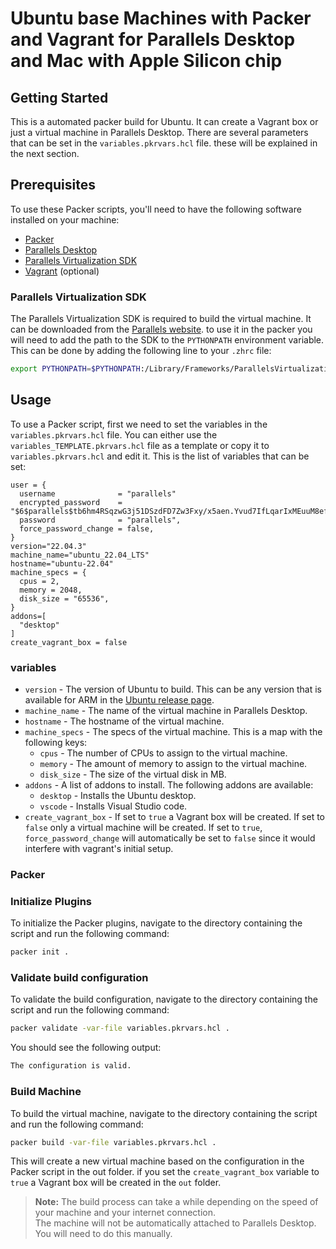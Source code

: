 # Ubuntu base Machines with Packer and Vagrant for Parallels Desktop and Mac with Apple Silicon chip

## Getting Started

This is a automated packer build for Ubuntu. It can create a Vagrant box or just a virtual machine in Parallels Desktop.
There are several parameters that can be set in the `variables.pkrvars.hcl` file. these will be explained in the next section.

## Prerequisites

To use these Packer scripts, you'll need to have the following software installed on your machine:

* [Packer](https://www.packer.io/)
* [Parallels Desktop](https://www.parallels.com/products/desktop/)
* [Parallels Virtualization SDK](https://www.parallels.com/products/desktop/download/)
* [Vagrant](https://www.vagrantup.com/) (optional)

### Parallels Virtualization SDK

The Parallels Virtualization SDK is required to build the virtual machine. It can be downloaded from the [Parallels website](https://www.parallels.com/products/desktop/download/). to use it in the packer you will need to add the path to the SDK to the `PYTHONPATH` environment variable. This can be done by adding the following line to your `.zhrc` file:

  ```bash
  export PYTHONPATH=$PYTHONPATH:/Library/Frameworks/ParallelsVirtualizationSDK.framework/Versions/Current/Libraries/Python/3.7
  ```

## Usage

To use a Packer script, first we need to set the variables in the `variables.pkrvars.hcl` file. You can either use the `variables_TEMPLATE.pkrvars.hcl` file as a template or copy it to `variables.pkrvars.hcl` and edit it.
This is the list of variables that can be set:

```hcl
user = {
  username              = "parallels"
  encrypted_password    = "$6$parallels$tb6hm4RSqzwG3j51DSzdFD7Zw3Fxy/x5aen.Yvud7IfLqarIxMEuuM8efQy0gO.pHhT.lIz9tNYoppTGBGCsB/"
  password              = "parallels",
  force_password_change = false,
}
version="22.04.3"
machine_name="ubuntu_22.04_LTS"
hostname="ubuntu-22.04"
machine_specs = {
  cpus = 2,
  memory = 2048,
  disk_size = "65536",
}
addons=[
  "desktop"
]
create_vagrant_box = false
```

### variables

* `version` - The version of Ubuntu to build. This can be any version that is available for ARM in the [Ubuntu release page](https://https://releases.ubuntu.com).
* `machine_name` - The name of the virtual machine in Parallels Desktop.
* `hostname` - The hostname of the virtual machine.
* `machine_specs` - The specs of the virtual machine. This is a map with the following keys:
  * `cpus` - The number of CPUs to assign to the virtual machine.
  * `memory` - The amount of memory to assign to the virtual machine.
  * `disk_size` - The size of the virtual disk in MB.
* `addons` - A list of addons to install. The following addons are available:
  * `desktop` - Installs the Ubuntu desktop.
  * `vscode` - Installs Visual Studio code.
* `create_vagrant_box` - If set to `true` a Vagrant box will be created. If set to `false` only a virtual machine will be created. If set to `true`, `force_password_change` will automatically be set to `false` since it would interfere with vagrant's initial setup.

### Packer

### Initialize Plugins

To initialize the Packer plugins, navigate to the directory containing the script and run the following command:

```bash
packer init .
```

### Validate build configuration

To validate the build configuration, navigate to the directory containing the script and run the following command:

```bash
packer validate -var-file variables.pkrvars.hcl .
```

You should see the following output:

```bash
The configuration is valid.
```

### Build Machine

To build the virtual machine, navigate to the directory containing the script and run the following command:

```bash
packer build -var-file variables.pkrvars.hcl .
```

This will create a new virtual machine based on the configuration in the Packer script in the out folder. if you set the `create_vagrant_box` variable to `true` a Vagrant box will be created in the `out` folder.

> **Note:** The build process can take a while depending on the speed of your machine and your internet connection.  
> The machine will not be automatically attached to Parallels Desktop. You will need to do this manually.
